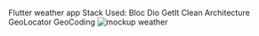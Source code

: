 Flutter weather app
Stack Used:
Bloc
Dio
GetIt
Clean Architecture
GeoLocator
GeoCoding
![mockup weather](https://github.com/Chermen12345/weather_app_flutter/assets/125674026/7555ec06-3a76-4a8f-b161-bf44865997a3)
